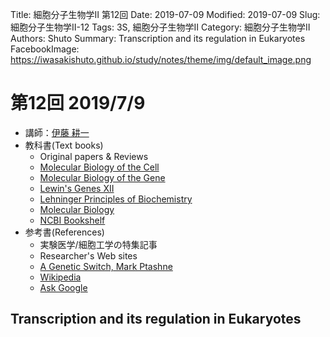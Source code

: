 Title: 細胞分子生物学Ⅱ 第12回
Date: 2019-07-09
Modified: 2019-07-09
Slug: 細胞分子生物学Ⅱ-12
Tags: 3S, 細胞分子生物学Ⅱ
Category: 細胞分子生物学Ⅱ
Authors: Shuto
Summary: Transcription and its regulation in Eukaryotes
FacebookImage: https://iwasakishuto.github.io/study/notes/theme/img/default_image.png

# 第12回 2019/7/9
- 講師：[伊藤 耕一](http://www.cbms.k.u-tokyo.ac.jp/lab/ito.html)
- 教科書(Text books)
  - Original papers & Reviews
  - [Molecular Biology of the Cell](https://www.amazon.co.jp/Molecular-Biology-Cell-Bruce-Alberts/dp/0815344643)
  - [Molecular Biology of the Gene](https://www.amazon.co.jp/Molecular-Biology-Gene-James-Watson/dp/0321762436)
  - [Lewin's Genes XII](https://www.amazon.co.jp/Lewins-Genes-XII/dp/1284104494)
  - [Lehninger Principles of Biochemistry](https://www.amazon.co.jp/Lehninger-Principles-Biochemistry-Michael-Cox/dp/1464109621)
  - [Molecular Biology](https://www.amazon.co.jp/Molecular-Biology-Robert-F-Weaver/dp/0071102167)
  - [NCBI Bookshelf](https://www.ncbi.nlm.nih.gov/books/)
- 参考書(References)
  - 実験医学/細胞工学の特集記事
  - Researcher's Web sites
  - [A Genetic Switch, Mark Ptashne](https://www.amazon.com/Genetic-Switch-Third-Lambda-Revisited/dp/0879697164)
  - [Wikipedia](https://www.wikipedia.org/)
  - [Ask Google](https://www.google.com/)


## Transcription and its regulation in Eukaryotes
